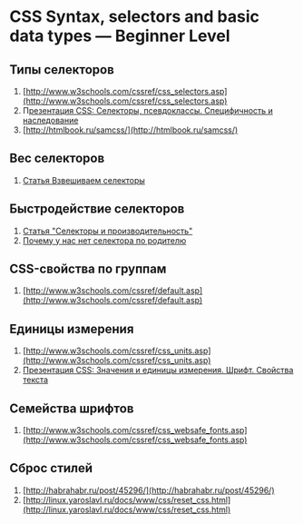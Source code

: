 # CSS Syntax, selectors and basic data types —  Beginner Level

## Типы селекторов

1. [http://www.w3schools.com/cssref/css_selectors.asp](http://www.w3schools.com/cssref/css_selectors.asp)
2. П[резентация CSS: Селекторы, псевдоклассы. Специфичность и наследование](https://events.yandex.ru/lib/talks/560/)
3. [http://htmlbook.ru/samcss/](http://htmlbook.ru/samcss/)

## Вес селекторов

1. [Статья Взвешиваем селекторы](http://habrahabr.ru/post/137588/)

## Быстродействие селекторов

1. [Статья "Селекторы и производительность"](http://webhitech.ru/articles/selectors-performance-part-1/)
2. [Почему у нас нет селектора по родителю]()

## CSS-свойства по группам

1. [http://www.w3schools.com/cssref/default.asp](http://www.w3schools.com/cssref/default.asp)

## Единицы измерения

1. [http://www.w3schools.com/cssref/css_units.asp](http://www.w3schools.com/cssref/css_units.asp)
2. [Презентация CSS: Значения и единицы измерения. Шрифт. Свойства текста](https://events.yandex.ru/lib/talks/561/)

## Семейства шрифтов

1. [http://www.w3schools.com/cssref/css_websafe_fonts.asp](http://www.w3schools.com/cssref/css_websafe_fonts.asp)

## Сброс стилей

1. [http://habrahabr.ru/post/45296/](http://habrahabr.ru/post/45296/)
2. [http://linux.yaroslavl.ru/docs/www/css/reset_css.html](http://linux.yaroslavl.ru/docs/www/css/reset_css.html)